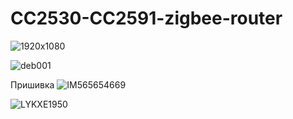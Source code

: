# CC2530-CC2591-zigbee-router
![1920x1080](https://github.com/lyovav/CC2530-CC2591-zigbee-router/assets/3407229/bf5abb30-b025-43fd-9506-3d7c767aa7a9)

![deb001](https://github.com/lyovav/CC2530-CC2591-zigbee-router/assets/3407229/48abde43-a963-49af-9cd5-bdaa90867daa)

Пришивка
![IM565654669](https://github.com/lyovav/CC2530-CC2591-zigbee-router/assets/3407229/b96ab4a2-1b9d-4475-8152-9a95545a28dd)


![LYKXE1950](https://github.com/lyovav/CC2530-CC2591-zigbee-router/assets/3407229/38357d4e-b748-42e9-82b9-d08bd01ad3b4)




